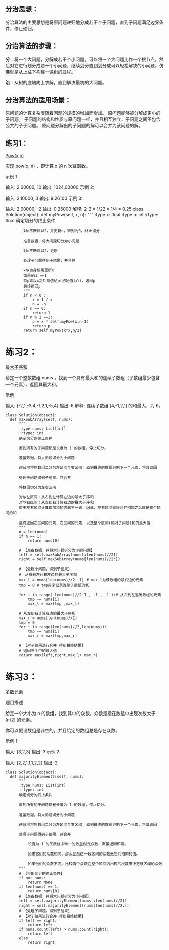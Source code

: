 ## 分治思想：
分治算法的主要思想是将原问题递归地分成若干个子问题，直到子问题满足边界条件，停止递归。

## 分治算法的步骤：
 **分**：将一个大问题，分解成若干个小问题，可以将一个大问题比作一个根节点，然后对它进行划分成若干个小问题，继续划分直到划分成可以轻松解决的小问题，仿佛就是从上往下构建一课树的过程。
 
 **治**：从树的底端向上求解，直到解决最初的大问题。

## 分治算法的适用场景：
 原问题的计算复杂度随着问题的规模的增加而增加。
 原问题能够被分解成更小的子问题。
 子问题的结构和性质与原问题一样，并且相互独立，子问题之间不包含公共的子子问题。
 原问题分解出的子问题的解可以合并为该问题的解。

## 练习1：
[Pow(x,n)](https://leetcode-cn.com/problems/powx-n/) 

实现 pow(x, n) ，即计算 x 的 n 次幂函数。

示例 1:

输入: 2.00000, 10
输出: 1024.00000
示例 2:

输入: 2.10000, 3
输出: 9.26100
示例 3:

输入: 2.00000, -2
输出: 0.25000
解释: 2-2 = 1/22 = 1/4 = 0.25
  class Solution(object):
        def myPow(self, x, n):
            """
            :type x: float
            :type n: int
            :rtype: float
            确定切分的终止条件

            对n不断除以2，并更新n，直到为0，终止切分

            准备数据，将大问题切分为小问题

            对n不断除以2，更新

            处理子问题得到子结果，并合并

            x与自身相乘更新x
            如果n%2 ==1
            将p乘以x之后赋值给p(初始值为1)，返回p
            最终返回p
            """
            if n < 0 :
                x = 1 / x
                n = -n
            if n == 0:
                return 1
            if n % 2 ==1:
                p = x * self.myPow(x,n-1)
                return p
            return self.myPow(x*x,n/2)        
# 练习2：
[最大子序和](https://leetcode-cn.com/problems/maximum-subarray/)

给定一个整数数组 nums ，找到一个具有最大和的连续子数组（子数组最少包含一个元素），返回其最大和。

示例:

输入: [-2,1,-3,4,-1,2,1,-5,4]
输出: 6
解释: 连续子数组 [4,-1,2,1] 的和最大，为 6。

    class Solution(object):
      def maxSubArray(self, nums):
          """
          :type nums: List[int]
          :rtype: int
          确定切分的终止条件

          直到所有的子问题都是长度为 1 的数组，停止切分。

          准备数据，将大问题切分为小问题

          递归地将原数组二分为左区间与右区间，直到最终的数组只剩下一个元素，将其返回

          处理子问题得到子结果，并合并

          将数组切分为左右区间

          对与左区间：从右到左计算左边的最大子序和
          对与右区间：从左到右计算右边的最大子序和
          由于左右区间计算累加和的方向不一致，因此，左右区间直接合并相加之后就是整个区间的和

          最终返回左区间的元素、右区间的元素、以及整个区间(相对子问题)和的最大值
          """
          n = len(nums)
          if n == 1:
              return nums[0]

          # 【准备数据，并将大问题拆分为小的问题】
          left = self.maxSubArray(nums[:len(nums)//2])
          right = self.maxSubArray(nums[len(nums)//2:])

          # 【处理小问题，得到子结果】
          #　从右到左计算左边的最大子序和
          max_l = nums[len(nums)//2 -1] # max_l为该数组的最右边的元素
          tmp = 0 # tmp用来记录连续子数组的和

          for i in range( len(nums)//2-1 , -1 , -1 ):# 从右到左遍历数组的元素
              tmp += nums[i]
              max_l = max(tmp ,max_l)

          # 从左到右计算右边的最大子序和
          max_r = nums[len(nums)//2]
          tmp = 0
          for i in range(len(nums)//2,len(nums)):
              tmp += nums[i]
              max_r = max(tmp,max_r)

          # 【对子结果进行合并 得到最终结果】
          # 返回三个中的最大值
          return max(left,right,max_l+ max_r)

# 练习3：
[多数元素](https://leetcode-cn.com/problems/majority-element/)

题目描述

给定一个大小为 n 的数组，找到其中的众数。众数是指在数组中出现次数大于 [n/2] 的元素。

你可以假设数组是非空的，并且给定的数组总是存在众数。

示例 1:

输入: [3,2,3]
输出: 3
示例 2:

输入: [2,2,1,1,1,2,2]
输出: 2

    class Solution(object):
      def majorityElement2(self, nums):
          """
          :type nums: List[int]
          :rtype: int
          确定切分的终止条件

          直到所有的子问题都是长度为 1 的数组，停止切分。

          准备数据，将大问题切分为小问题

          递归地将原数组二分为左区间与右区间，直到最终的数组只剩下一个元素，将其返回

          处理子问题得到子结果，并合并

              长度为 1 的子数组中唯一的数显然是众数，直接返回即可。

              如果它们的众数相同，那么显然这一段区间的众数是它们相同的值。

              如果他们的众数不同，比较两个众数在整个区间内出现的次数来决定该区间的众数
          """
          # 【不断切分的终止条件】
          if not nums:
              return None
          if len(nums) == 1:
              return nums[0]
          # 【准备数据，并将大问题拆分为小问题】
          left = self.majorityElement(nums[:len(nums)//2])
          right = self.majorityElement(nums[len(nums)//2:])
          # 【处理子问题，得到子结果】
          # 【对子结果进行合并 得到最终结果】
          if left == right:
              return left
          if nums.count(left) > nums.count(right):
              return left
          else:
              return right    


